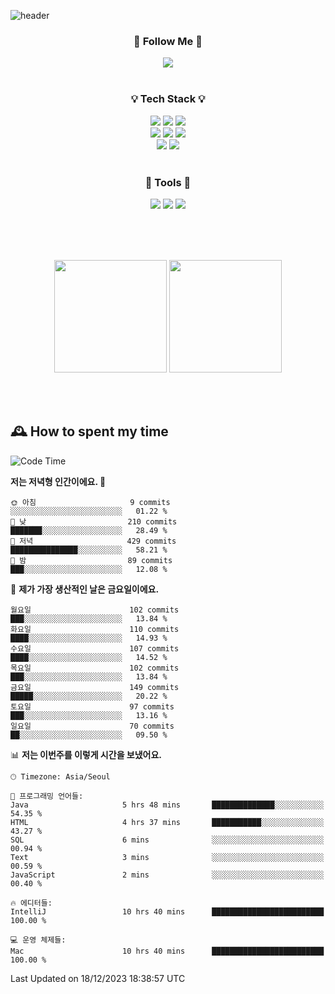 ![header](https://capsule-render.vercel.app/api?type=waving&color=0:FFE29F,50:FFA99F,100:FF719A&height=300&fontAlignY=40&section=header&text=sung%20eun&fontSize=80&fontColor=FFFFFF)

<div align="center">
	<h3>🐹  Follow Me  🐹</h3>
	<a href="https://velog.io/@saeun05" target="_blank"><img src="https://img.shields.io/badge/Velog-20C997?style=flat&logo=velog&logoColor=white"/></a><br><br>
	<h3>💡  Tech Stack  💡</h3>
	<img src="https://img.shields.io/badge/Java-0078D4?style=flat"/>
	<img src="https://img.shields.io/badge/Spring-6DB33F?style=flat&logo=spring&logoColor=white"/>
	<img src="https://img.shields.io/badge/SpringBoot-6DB33F?style=flat&logo=springboot&logoColor=white"/><br>
	<img src="https://img.shields.io/badge/HTML5-E34F26?style=flat&logo=html5&logoColor=white"/>
	<img src="https://img.shields.io/badge/CSS3-1572B6?style=flat&logo=css3&logoColor=white"/>
	<img src="https://img.shields.io/badge/jQuery-0769AD?style=flat&logo=jquery&logoColor=white"/><br>
	<img src="https://img.shields.io/badge/MySQL-4479A1?style=flat&logo=mysql&logoColor=white"/>
	<img src="https://img.shields.io/badge/oracle-F80000?style=flat&logo=oracle&logoColor=white"/><br><br>
	<h3>🔦  Tools  🔦</h3>
	<img src="https://img.shields.io/badge/intelliJ IDEA-000000?style=flat&logo=intellijidea&logoColor=white"/>
	<img src="https://img.shields.io/badge/Notion-F9DC3E?style=flat&logo=notion&logoColor=white"/>
	<img src="https://img.shields.io/badge/Git-F05032?style=flat&logo=git&logoColor=white"/><br><br>
</div>

<br><br>

<div align="center">
  <img style="height:180px" src="https://github-readme-stats.vercel.app/api?username=sungeunn&show_icons=true&theme=omni&locale=kr"/>
  <img style="height:180px" src="https://github-readme-stats.vercel.app/api/top-langs/?username=sungeunn&theme=omni&layout=compact&locale=kr"/>
</div>

<br><br>

## 🕰 How to spent my time
<!--START_SECTION:waka-->
![Code Time](http://img.shields.io/badge/Code%20Time-323%20hrs%2022%20mins-blue)

**저는 저녁형 인간이에요. 🦉** 

```text
🌞 아침                     9 commits           ░░░░░░░░░░░░░░░░░░░░░░░░░   01.22 % 
🌆 낮　                     210 commits         ███████░░░░░░░░░░░░░░░░░░   28.49 % 
🌃 저녁                     429 commits         ███████████████░░░░░░░░░░   58.21 % 
🌙 밤　                     89 commits          ███░░░░░░░░░░░░░░░░░░░░░░   12.08 % 
```
📅 **제가 가장 생산적인 날은 금요일이에요.** 

```text
월요일                      102 commits         ███░░░░░░░░░░░░░░░░░░░░░░   13.84 % 
화요일                      110 commits         ████░░░░░░░░░░░░░░░░░░░░░   14.93 % 
수요일                      107 commits         ████░░░░░░░░░░░░░░░░░░░░░   14.52 % 
목요일                      102 commits         ███░░░░░░░░░░░░░░░░░░░░░░   13.84 % 
금요일                      149 commits         █████░░░░░░░░░░░░░░░░░░░░   20.22 % 
토요일                      97 commits          ███░░░░░░░░░░░░░░░░░░░░░░   13.16 % 
일요일                      70 commits          ██░░░░░░░░░░░░░░░░░░░░░░░   09.50 % 
```


📊 **저는 이번주를 이렇게 시간을 보냈어요.** 

```text
🕑︎ Timezone: Asia/Seoul

💬 프로그래밍 언어들: 
Java                     5 hrs 48 mins       ██████████████░░░░░░░░░░░   54.35 % 
HTML                     4 hrs 37 mins       ███████████░░░░░░░░░░░░░░   43.27 % 
SQL                      6 mins              ░░░░░░░░░░░░░░░░░░░░░░░░░   00.94 % 
Text                     3 mins              ░░░░░░░░░░░░░░░░░░░░░░░░░   00.59 % 
JavaScript               2 mins              ░░░░░░░░░░░░░░░░░░░░░░░░░   00.40 % 

🔥 에디터들: 
IntelliJ                 10 hrs 40 mins      █████████████████████████   100.00 % 

💻 운영 체제들: 
Mac                      10 hrs 40 mins      █████████████████████████   100.00 % 
```


 Last Updated on 18/12/2023 18:38:57 UTC
<!--END_SECTION:waka-->

